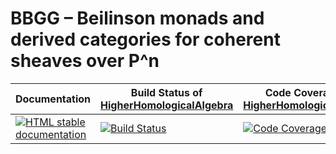 <!-- BEGIN HEADER -->
# BBGG – Beilinson monads and derived categories for coherent sheaves over P^n

| Documentation | Build Status of [HigherHomologicalAlgebra](/../../) | Code Coverage of [HigherHomologicalAlgebra](/../../) |
| ------------- | ------------ | ------------- |
| [![HTML stable documentation][docs-img]][docs-url] | [![Build Status][tests-img]][tests-url] | [![Code Coverage][codecov-img]][codecov-url] |

<!-- END HEADER -->

<!-- BEGIN FOOTER -->
[docs-img]: https://img.shields.io/badge/HTML-stable-blue.svg
[docs-url]: https://homalg-project.github.io/HigherHomologicalAlgebra/BBGG/doc/chap0_mj.html

[tests-img]: https://github.com/homalg-project/HigherHomologicalAlgebra/workflows/Tests/badge.svg?branch=master
[tests-url]: https://github.com/homalg-project/HigherHomologicalAlgebra/actions?query=workflow%3ATests+branch%3Amaster

[codecov-img]: https://codecov.io/gh/homalg-project/HigherHomologicalAlgebra/branch/master/graph/badge.svg
[codecov-url]: https://codecov.io/gh/homalg-project/HigherHomologicalAlgebra
<!-- END FOOTER -->
